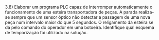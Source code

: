 3.8) Elaborar um programa PLC capaz de interromper automaticamente o funcionamento de uma esteira transportadora de peças. A parada realiza-se sempre que um sensor óptico não detectar a passagem de uma nova peça num intervalo maior do que 5 segundos. O religamento da esteira se dá pelo comando do operador em uma botoeira. Identifique qual esquema de temporização foi utilizado na solução.